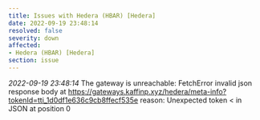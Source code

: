 ```yaml
---
title: Issues with Hedera (HBAR) [Hedera]
date: 2022-09-19 23:48:14
resolved: false
severity: down
affected:
- Hedera (HBAR) [Hedera]
section: issue
---
```


*2022-09-19 23:48:14* The gateway is unreachable: FetchError invalid json response body at https://gateways.kaffinp.xyz/hedera/meta-info?tokenId=tti_1d0df1e636c9cb8ffecf535e reason: Unexpected token < in JSON at position 0